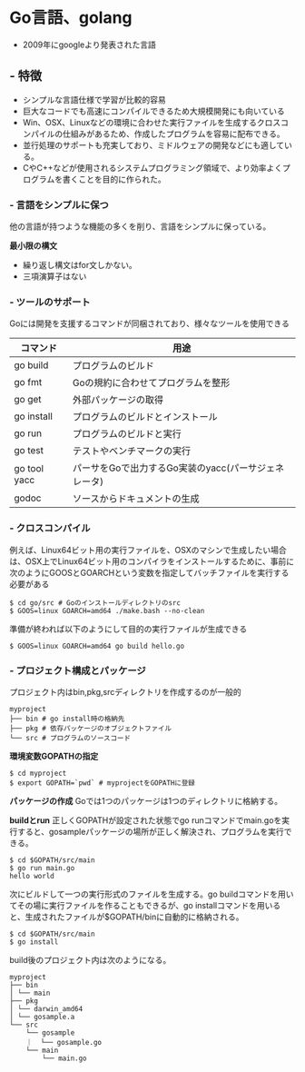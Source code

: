 # Go言語、golang
- 2009年にgoogleより発表された言語

## - 特徴
- シンプルな言語仕様で学習が比較的容易
- 巨大なコードでも高速にコンパイルできるため大規模開発にも向いている
- Win、OSX、Linuxなどの環境に合わせた実行ファイルを生成するクロスコンパイルの仕組みがあるため、作成したプログラムを容易に配布できる。
- 並行処理のサポートも充実しており、ミドルウェアの開発などにも適している。
- CやC++などが使用されるシステムプログラミング領域で、より効率よくプログラムを書くことを目的に作られた。

### - 言語をシンプルに保つ
他の言語が持つような機能の多くを削り、言語をシンプルに保っている。

**最小限の構文**
- 繰り返し構文はfor文しかない。
- 三項演算子はない

### - ツールのサポート
Goには開発を支援するコマンドが同梱されており、様々なツールを使用できる

コマンド|用途
---|---
go build|プログラムのビルド
go fmt|Goの規約に合わせてプログラムを整形
go get|外部パッケージの取得
go install|プログラムのビルドとインストール
go run|プログラムのビルドと実行
go test|テストやベンチマークの実行
go tool yacc|パーサをGoで出力するGo実装のyacc(パーサジェネレータ)
godoc|ソースからドキュメントの生成

### - クロスコンパイル
例えば、Linux64ビット用の実行ファイルを、OSXのマシンで生成したい場合は、OSX上でLinux64ビット用のコンパイラをインストールするために、事前に次のようにGOOSとGOARCHという変数を指定してバッチファイルを実行する必要がある

```
$ cd go/src # Goのインストールディレクトリのsrc
$ GOOS=linux GOARCH=amd64 ./make.bash --no-clean
```

準備が終われば以下のようにして目的の実行ファイルが生成できる

```
$ GOOS=linux GOARCH=amd64 go build hello.go
```

### - プロジェクト構成とパッケージ
プロジェクト内はbin,pkg,srcディレクトリを作成するのが一般的
```
myproject
├── bin # go install時の格納先
├── pkg # 依存パッケージのオブジェクトファイル
└── src # プログラムのソースコード
```

**環境変数GOPATHの指定**
```
$ cd myproject
$ export GOPATH=`pwd` # myprojectをGOPATHに登録
```

**パッケージの作成**
Goでは1つのパッケージは1つのディレクトリに格納する。

**buildとrun**
正しくGOPATHが設定された状態でgo runコマンドでmain.goを実行すると、gosampleパッケージの場所が正しく解決され、プログラムを実行できる。
```
$ cd $GOPATH/src/main
$ go run main.go
hello world
```

次にビルドして一つの実行形式のファイルを生成する。go buildコマンドを用いてその場に実行ファイルを作ることもできるが、go installコマンドを用いると、生成されたファイルが$GOPATH/binに自動的に格納される。
```
$ cd $GOPATH/src/main
$ go install
```

build後のプロジェクト内は次のようになる。
```
myproject
├── bin
│ └── main
├── pkg
│ └── darwin_amd64
│ └── gosample.a
└── src
    └── gosample
    ｜  └── gosample.go
    └── main
        └── main.go
```
